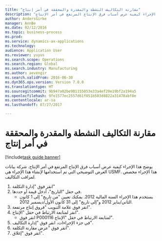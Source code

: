 ```yaml
--- 
title: "مقارنة التكاليف النشطة والمقدرة والمحققة في أمر إنتاج"
description: "يوضح هذا الإجراء كيفية عرض أسباب فرق الإنتاج المرتفع في أمر الإنتاج."
author: AndersGirke
manager: AnnBe
ms.date: 02/12/2016
ms.topic: business-process
ms.prod: 
ms.service: dynamics-ax-applications
ms.technology: 
audience: Application User
ms.reviewer: yuyus
ms.search.scope: Operations
ms.search.region: Global
ms.search.industry: Manufacturing
ms.author: aevengir
ms.search.validFrom: 2016-06-30
ms.dyn365.ops.version: Version 7.0.0
ms.translationtype: HT
ms.sourcegitcommit: 9b947a02be981155053e33a4ef20e19bf2a194a5
ms.openlocfilehash: 9fe1577ec2557d61f051b503d8822a31478abf0e
ms.contentlocale: ar-sa
ms.lasthandoff: 07/27/2017

---
```

# <a name="compare-active-estimated-and-realized-costs-on-a-production-order"></a>مقارنة التكاليف النشطة والمقدرة والمحققة في أمر إنتاج

[!include[task guide banner](../../includes/task-guide-banner.md)]

يوضح هذا الإجراء كيفية عرض أسباب فرق الإنتاج المرتفع في أمر الإنتاج. شركة بيانات العرض التوضيحي التي تم استخدامها لإنشاء هذا الإجراء هي USMF. هذا الإجراء مخصص لمراقب التكاليف‬.

1. انقر فوق "إدارة التكلفة"
2. في حقل "التاريخ"، أدخل قيمة أو حددها.
    * يستخدم هذا الإجراء السنة المالية 2012. يمكنك تعيين "من تاريخ" إلى 1 كانون الثاني/يناير 2012 و"إلى ‏‏تاريخ" إلى 31 كانون الأول/ديسمبر 2012.  
3. انقر فوق علامة التبويب "فروق إنتاج مرتفعة‬".
4. انقر لمتابعة الارتباط في حقل "الإنتاج".
    * انقر فوق P000116 لمتابعة الارتباط في حقل "الإنتاج".  
5. في جزء الإجراءات، انقر فوق "إدارة التكاليف‬".
6. انقر فوق "عرض مقارنة التكلفة".
7. انقر فوق "إغلاق".


